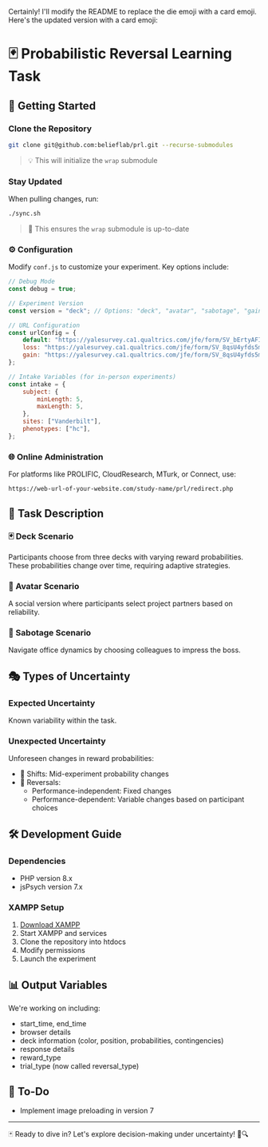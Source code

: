 Certainly! I'll modify the README to replace the die emoji with a card emoji. Here's the updated version with a card emoji:

# 🃏 Probabilistic Reversal Learning Task

## 🚀 Getting Started

### Clone the Repository

```bash
git clone git@github.com:belieflab/prl.git --recurse-submodules
```

> 💡 This will initialize the `wrap` submodule

### Stay Updated

When pulling changes, run:

```bash
./sync.sh
```

> 🔄 This ensures the `wrap` submodule is up-to-date

### ⚙️ Configuration

Modify `conf.js` to customize your experiment. Key options include:

```javascript
// Debug Mode
const debug = true;

// Experiment Version
const version = "deck"; // Options: "deck", "avatar", "sabotage", "gain", "loss"

// URL Configuration
const urlConfig = {
    default: "https://yalesurvey.ca1.qualtrics.com/jfe/form/SV_bErtyAFIwnwDhWu",
    loss: "https://yalesurvey.ca1.qualtrics.com/jfe/form/SV_8qsU4yfds5mH6Pc",
    gain: "https://yalesurvey.ca1.qualtrics.com/jfe/form/SV_8qsU4yfds5mH6Pc",
};

// Intake Variables (for in-person experiments)
const intake = {
    subject: {
        minLength: 5,
        maxLength: 5,
    },
    sites: ["Vanderbilt"],
    phenotypes: ["hc"],
};
```

### 🌐 Online Administration

For platforms like PROLIFIC, CloudResearch, MTurk, or Connect, use:

```
https://web-url-of-your-website.com/study-name/prl/redirect.php
```

## 🧠 Task Description

### 🃏 Deck Scenario
Participants choose from three decks with varying reward probabilities. These probabilities change over time, requiring adaptive strategies.

### 👥 Avatar Scenario
A social version where participants select project partners based on reliability.

### 🏢 Sabotage Scenario
Navigate office dynamics by choosing colleagues to impress the boss.

## 🎭 Types of Uncertainty

### Expected Uncertainty
Known variability within the task.

### Unexpected Uncertainty
Unforeseen changes in reward probabilities:
- 🔄 Shifts: Mid-experiment probability changes
- 🔀 Reversals: 
  - Performance-independent: Fixed changes
  - Performance-dependent: Variable changes based on participant choices

## 🛠 Development Guide

### Dependencies
- PHP version 8.x
- jsPsych version 7.x

### XAMPP Setup
1. [Download XAMPP](https://www.apachefriends.org/download.html)
2. Start XAMPP and services
3. Clone the repository into htdocs
4. Modify permissions
5. Launch the experiment

## 📊 Output Variables

We're working on including:
- start_time, end_time
- browser details
- deck information (color, position, probabilities, contingencies)
- response details
- reward_type
- trial_type (now called reversal_type)

## 🚧 To-Do
- Implement image preloading in version 7

---

🃏 Ready to dive in? Let's explore decision-making under uncertainty! 🧠🔍
